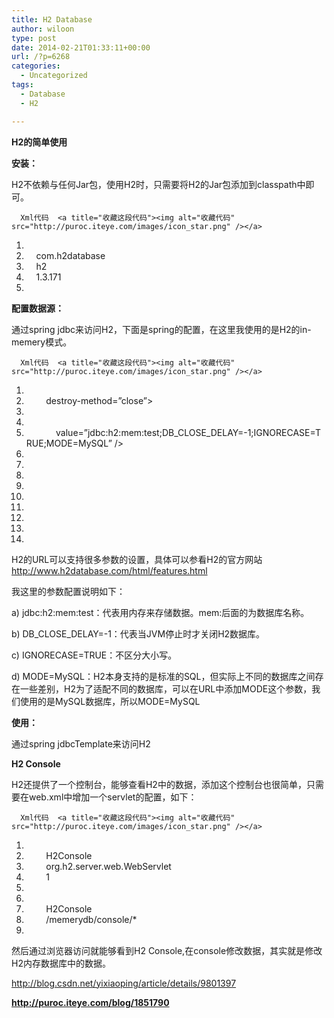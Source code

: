 ```yaml
---
title: H2 Database
author: wiloon
type: post
date: 2014-02-21T01:33:11+00:00
url: /?p=6268
categories:
  - Uncategorized
tags:
  - Database
  - H2

---
```



**H2的简单使用**

**安装：**

H2不依赖与任何Jar包，使用H2时，只需要将H2的Jar包添加到classpath中即可。

<div id="">
  
    
      Xml代码  <a title="收藏这段代码"><img alt="收藏代码" src="http://puroc.iteye.com/images/icon_star.png" /></a>
    
  
  
  <ol start="1">
    <li>
      <dependency>
    </li>
    <li>
          <groupId>com.h2database</groupId>
    </li>
    <li>
          <artifactId>h2</artifactId>
    </li>
    <li>
          <version>1.3.171</version>
    </li>
    <li>
      </dependency>
    </li>
  </ol>


**配置数据源：**
  
通过spring jdbc来访问H2，下面是spring的配置，在这里我使用的是H2的in-memery模式。

<div id="">
  
    
      Xml代码  <a title="收藏这段代码"><img alt="收藏代码" src="http://puroc.iteye.com/images/icon_star.png" /></a>
    
  
  
  <ol start="1">
    <li>
      <bean id=&#8221;dataSource4H2" class=&#8221;org.apache.commons.dbcp.BasicDataSource&#8221;
    </li>
    <li>
              destroy-method=&#8221;close&#8221;>
    </li>
    <li>
              <property name=&#8221;driverClassName&#8221; value=&#8221;org.h2.Driver&#8221; />
    </li>
    <li>
              <property name=&#8221;url&#8221;
    </li>
    <li>
                  value=&#8221;jdbc:h2:mem:test;DB_CLOSE_DELAY=-1;IGNORECASE=TRUE;MODE=MySQL&#8221; />
    </li>
    <li>
              <property name=&#8221;username&#8221; value=&#8221;test&#8221; />
    </li>
    <li>
              <property name=&#8221;password&#8221; value=&#8221;test&#8221; />
    </li>
    <li>
      </bean>
    </li>
    <li>
    </li>
    <li>
      <bean id=&#8221;jdbcTemplate4H2" class=&#8221;org.springframework.jdbc.core.JdbcTemplate&#8221;>
    </li>
    <li>
              <property name=&#8221;dataSource&#8221;>
    </li>
    <li>
                  <ref bean=&#8221;dataSource4H2" />
    </li>
    <li>
              </property>
    </li>
    <li>
      </bean>
    </li>
  </ol>


H2的URL可以支持很多参数的设置，具体可以参看H2的官方网站<a href="http://www.h2database.com/html/features.html" target="_blank">http://www.h2database.com/html/features.html</a>

我这里的参数配置说明如下：
  
a) jdbc:h2:mem:test：代表用内存来存储数据。mem:后面的为数据库名称。
  
b) DB\_CLOSE\_DELAY=-1：代表当JVM停止时才关闭H2数据库。
  
c) IGNORECASE=TRUE：不区分大小写。
  
d) MODE=MySQL：H2本身支持的是标准的SQL，但实际上不同的数据库之间存在一些差别，H2为了适配不同的数据库，可以在URL中添加MODE这个参数，我们使用的是MySQL数据库，所以MODE=MySQL

**使用：**
  
通过spring jdbcTemplate来访问H2

**H2 Console**
  
H2还提供了一个控制台，能够查看H2中的数据，添加这个控制台也很简单，只需要在web.xml中增加一个servlet的配置，如下：

<div id="">
  
    
      Xml代码  <a title="收藏这段代码"><img alt="收藏代码" src="http://puroc.iteye.com/images/icon_star.png" /></a>
    
  
  
  <ol start="1">
    <li>
      <servlet>
    </li>
    <li>
              <servlet-name>H2Console</servlet-name>
    </li>
    <li>
              <servlet-class>org.h2.server.web.WebServlet</servlet-class>
    </li>
    <li>
              <load-on-startup>1</load-on-startup>
    </li>
    <li>
      </servlet>
    </li>
    <li>
      <servlet-mapping>
    </li>
    <li>
              <servlet-name>H2Console</servlet-name>
    </li>
    <li>
              <url-pattern>/memerydb/console/*</url-pattern>
    </li>
    <li>
      </servlet-mapping>
    </li>
  </ol>


然后通过浏览器访问就能够看到H2 Console,在console修改数据，其实就是修改H2内存数据库中的数据。

http://blog.csdn.net/yixiaoping/article/details/9801397

**http://puroc.iteye.com/blog/1851790**